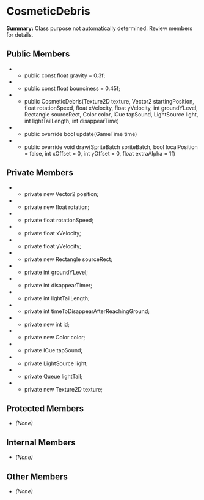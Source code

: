 # CosmeticDebris

**Summary:** Class purpose not automatically determined. Review members for details.

## Public Members
- - public const float gravity = 0.3f;
- - public const float bounciness = 0.45f;
- - public CosmeticDebris(Texture2D texture, Vector2 startingPosition, float rotationSpeed, float xVelocity, float yVelocity, int groundYLevel, Rectangle sourceRect, Color color, ICue tapSound, LightSource light, int lightTailLength, int disappearTime)
- - public override bool update(GameTime time)
- - public override void draw(SpriteBatch spriteBatch, bool localPosition = false, int xOffset = 0, int yOffset = 0, float extraAlpha = 1f)

## Private Members
- - private new Vector2 position;
- - private new float rotation;
- - private float rotationSpeed;
- - private float xVelocity;
- - private float yVelocity;
- - private new Rectangle sourceRect;
- - private int groundYLevel;
- - private int disappearTimer;
- - private int lightTailLength;
- - private int timeToDisappearAfterReachingGround;
- - private new int id;
- - private new Color color;
- - private ICue tapSound;
- - private LightSource light;
- - private Queue<Vector2> lightTail;
- - private new Texture2D texture;

## Protected Members
- *(None)*

## Internal Members
- *(None)*

## Other Members
- *(None)*
